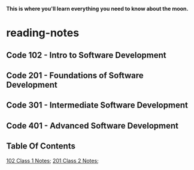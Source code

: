 **This is where you'll learn everything you need to know about the moon.**

# reading-notes

## Code 102 - Intro to Software Development
## Code 201 - Foundations of Software Development
## Code 301 - Intermediate Software Development
## Code 401 - Advanced Software Development


## Table Of Contents

[102 Class 1 Notes](201/class1.md);
[201 Class 2 Notes](201/class2.md);
